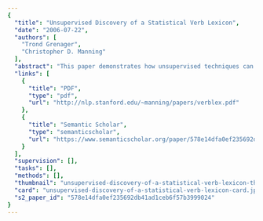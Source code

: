 ```yaml
---
{
  "title": "Unsupervised Discovery of a Statistical Verb Lexicon",
  "date": "2006-07-22",
  "authors": [
    "Trond Grenager",
    "Christopher D. Manning"
  ],
  "abstract": "This paper demonstrates how unsupervised techniques can be used to learn models of deep linguistic structure. Determining the semantic roles of a verb's dependents is an important step in natural language understanding. We present a method for learning models of verb argument patterns directly from unannotated text. The learned models are similar to existing verb lexicons such as VerbNet and PropBank, but additionally include statistics about the linkings used by each verb. The method is based on a structured probabilistic model of the domain, and unsupervised learning is performed with the EM algorithm. The learned models can also be used discriminatively as semantic role labelers, and when evaluated relative to the PropBank annotation, the best learned model reduces 28% of the error between an informed baseline and an oracle upper bound.",
  "links": [
    {
      "title": "PDF",
      "type": "pdf",
      "url": "http://nlp.stanford.edu/~manning/papers/verblex.pdf"
    },
    {
      "title": "Semantic Scholar",
      "type": "semanticscholar",
      "url": "https://www.semanticscholar.org/paper/578e14dfa0ef235692db41ad1ceb6f57b3999024"
    }
  ],
  "supervision": [],
  "tasks": [],
  "methods": [],
  "thumbnail": "unsupervised-discovery-of-a-statistical-verb-lexicon-thumb.jpg",
  "card": "unsupervised-discovery-of-a-statistical-verb-lexicon-card.jpg",
  "s2_paper_id": "578e14dfa0ef235692db41ad1ceb6f57b3999024"
}
---
```


